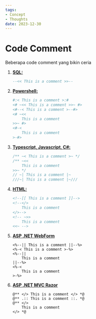 ```yaml
---
tags:
- Concept
- Thoughts
date: 2023-12-30
---
```


# Code Comment

Beberapa code comment yang bikin ceria

1. **<ins>SQL:</ins>**
    ```sql
    --<< This is a comment >>--
    ```

2. **<ins>Powershell:</ins>**
    ```powershell
    #:< This is a comment >:#
    <# ~<< This is a comment >>~ #>
    <#--< This is a comment >--#>
    <# ~<<
        This is a comment
    >>~ #>
    <#-<
        This is a comment
    >-#>
    ```

3. **<ins>Typescript, Javascript, C#:</ins>**
    ```javascript
    /** ~< This is a comment >~ */
    /** ~<<
        This is a comment
    >>~ */
    // ~| This is a comment |~
    ///~| This is a comment |~///
    ```

4. **<ins>HTML:</ins>**
    ```html
    <!--[[ This is a comment ]]-->
    <!--</>
        This is a comment
    </>-->
    <!-- ~>>
        This is a comment
    <<~ -->
    ```

5. **<ins>ASP .NET WebForm</ins>**
    ```
    <%--|| This is a comment ||--%>
    <%-< This is a comment >-%>
    <%--||
        This is a comment
    ||--%>
    <%-<
        This is a comment
    >-%>
    ```

6. **<ins>ASP .NET MVC Razor</ins>**
    ```razor
    @** </> This is a comment </> *@
    @** .:: This is a comment ::. *@
    @** </>
        This is a comment
    </> *@
    ```